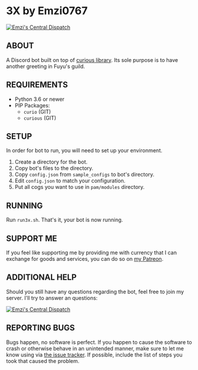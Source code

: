 # 3X by Emzi0767

[![Emzi's Central Dispatch](https://discordapp.com/api/guilds/207879549394878464/widget.png)](https://discord.gg/rGKrJDR)

## ABOUT

A Discord bot built on top of [curious library](https://github.com/SunDwarf/curious). Its sole purpose is to have another greeting in Fuyu's guild.

## REQUIREMENTS

* Python 3.6 or newer
* PIP Packages:
   * `curio` (GIT)
   * `curious` (GIT)

## SETUP

In order for bot to run, you will need to set up your environment. 

1. Create a directory for the bot.
2. Copy bot's files to the directory.
3. Copy `config.json` from `sample_configs` to bot's directory.
4. Edit `config.json` to match your configuration.
6. Put all cogs you want to use in `pam/modules` directory.

## RUNNING

Run `run3x.sh`. That's it, your bot is now running.

## SUPPORT ME

If you feel like supporting me by providing me with currency that I can exchange for goods and services, you can do so on [my Patreon](https://www.patreon.com/emzi0767).

## ADDITIONAL HELP

Should you still have any questions regarding the bot, feel free to join my server. I'll try to answer an questions:

[![Emzi's Central Dispatch](https://discordapp.com/api/guilds/207879549394878464/embed.png?style=banner1)](https://discord.gg/rGKrJDR)

## REPORTING BUGS

Bugs happen, no software is perfect. If you happen to cause the software to crash or otherwise behave in an unintended manner, make sure to let me know using via [the issue tracker](https://github.com/Emzi0767/Discord-PAM-Bot/issues). If possible, include the list of steps you took that caused the problem.